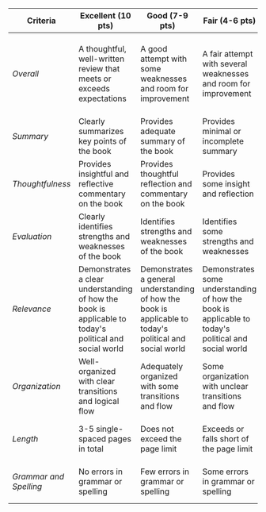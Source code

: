 | **Criteria** | **Excellent** (10 pts)    | **Good** (7-9 pts)       | **Fair** (4-6 pts)           | **Poor** (1-3 pts)          |
|--------------|---------------------|----------------------|------------------------|---------------------------|
| _Overall_    | A thoughtful, well-written review that meets or exceeds expectations | A good attempt with some weaknesses and room for improvement | A fair attempt with several weaknesses and room for improvement | A poor attempt with significant weaknesses and no evidence of effort or understanding |
| _Summary_      | Clearly summarizes key points of the book | Provides adequate summary of the book | Provides minimal or incomplete summary | Summary is unclear or missing key points |
| _Thoughtfulness_ | Provides insightful and reflective commentary on the book | Provides thoughtful reflection and commentary on the book | Provides some insight and reflection | Lacks insight and reflection on the book |
| _Evaluation_   | Clearly identifies strengths and weaknesses of the book | Identifies strengths and weaknesses of the book | Identifies some strengths and weaknesses | Lacks evaluation of strengths and weaknesses of the book |
| _Relevance_    | Demonstrates a clear understanding of how the book is applicable to today's political and social world | Demonstrates a general understanding of how the book is applicable to today's political and social world | Demonstrates some understanding of how the book is applicable to today's political and social world | Does not demonstrate understanding of how the book is applicable to today's political and social world |
| _Organization_ | Well-organized with clear transitions and logical flow | Adequately organized with some transitions and flow | Some organization with unclear transitions and flow | Poorly organized with unclear transitions and little logical flow |
| _Length_       | 3-5 single-spaced pages in total | Does not exceed the page limit | Exceeds or falls short of the page limit | Significantly exceeds or falls short the page limit |
| _Grammar and Spelling_ | No errors in grammar or spelling | Few errors in grammar or spelling | Some errors in grammar or spelling | Numerous errors in grammar or spelling |
